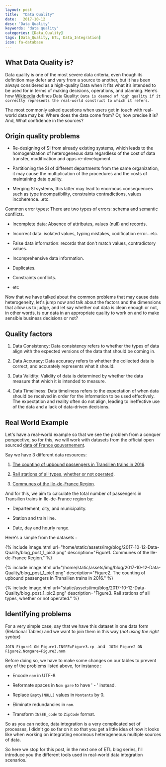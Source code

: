 ```yaml
---
layout: post
title:  "Data Quality"
date:   2017-10-12
desc: "Data Quality"
keywords: "data quality"
categories: [Data_Quality]
tags: [Data_Quality, ETL, Data_Integration]
icon: fa-database
---
```


## What Data Quality is?
Data quality is one of the most severe data criteria, even though its definition may defer and vary from a source to another, but It has been always considered as a high-quality Data when it fits what it’s intended to be used for in terms of making decisions, operations, and planning.
Here’s how [Wikipedia](https://en.wikipedia.org/wiki/Data_quality "Wikipedia") defines Data Quality:
```Data is deemed of high quality if it correctly represents the real-world construct to which it refers.```

The most commonly asked questions when users get in touch with real-world data may be: Where does the data come from? Or, how precise it is? And, What confidence in the sources?

## Origin quality problems
-	Re-designing of SI from already existing systems, which leads to the homogenization of heterogeneous data regardless of the cost of data transfer, modification and apps re-development.

-	Partitioning the SI of different departments from the same organization, it may cause the multiplication of the procedures and the costs of maintaining data quality.

-	Merging SI systems, this latter may lead to enormous consequences such as type incompatibility, constraints contradictions, values incoherence…etc.

Common error types:
There are two types of errors: schema and semantic conflicts.

-	Incomplete data: Absence of attributes, values (null) and records.

-	Incorrect data: isolated values, typing mistakes, codification error...etc.

-	False data information: records that don't match values, contradictory values.

-	Incomprehensive data information.

-	Duplicates.

-	Constraints conflicts.

- etc

Now that we have talked about the common problems that may cause data heterogeneity, let's jump now and talk about the factors and the dimensions that allow us to judge, and let say whether out data is clean enough or not, in other words, is our data in an appropriate quality to work on and to make sensible business decisions or not?

## Quality factors
1. Data Consistency: Data consistency refers to whether the types of data align with the expected versions of the data that should be coming in.

2. Data Accuracy: Data accuracy refers to whether the collected data is correct, and accurately represents what it should.

3. Data Validity: Validity of data is determined by whether the data measure that which it is intended to measure.

4. Data Timeliness: Data timeliness refers to the expectation of when data should be received in order for the information to be used effectively. The expectation and reality often do not align, leading to ineffective use of the data and a lack of data-driven decisions.

## Real World Example

Let's have a real-world example so that we see the problem from a conquer perspective, so for this, we will work with datasets from the official open sourced [data of France gouvernement](https://www.data.gouv.fr/fr/datasets/ "data.gouv.fr").

Say we have 3 different data resources:
1. [The counting of upbound passengers in Transilien trains in 2016](https://www.data.gouv.fr/fr/datasets/comptage-des-voyageurs-montants-dans-les-trains-transilien-1/).

2. [Rail stations of all types, whether or not operated](https://www.data.gouv.fr/fr/datasets/gares-ferroviaires-de-tous-types-exploitees-ou-non-idf/).

3. [Communes of the Ile-de-France Region](https://www.data.gouv.fr/fr/datasets/les-communes/).

And for this, we aim to calculate the total number of passengers in Transilien trains in Ile-de-France region by:
- Departement, city, and municipality.

- Station and train line.

- Date, day and hourly range.

Here's a simple from the datasets :

{% include image.html url="home/static/assets/img/blog/2017-10-12-Data-Quality/blog_post_1_pic3.png" description="Figure1. Communes of the Ile-de-France Region." %}

{% include image.html url="/home/static/assets/img/blog/2017-10-12-Data-Quality/blog_post_1_pic1.png" description="Figure2. The counting of upbound passengers in Transilien trains in 2016." %}

{% include image.html url="static/assets/img/blog/2017-10-12-Data-Quality/blog_post_1_pic2.png" description="Figure3. Rail stations of all types, whether or not operated." %}

## Identifying problems
For a very simple case, say that we have this dataset in one data form (Relational Tables) and we want to join them in this way (*not using the right syntax*)

```JOIN Figure1 ON Figure1.INSEE=Figure3.cp ``` and ``` JOIN Figure2 ON Figure2.Nomgare=Figure3.nom```

Before doing so, we have to make some changes on our tables to prevent any of the problems listed above, for instance :

- Encode `nom` in UTF-8.

- Reformate spaces in `Nom gare` to have ' - ' instead.

- Replace `Empty(NULL)` values in `Montants` by 0.

- Eliminate redundancies in `nom`.

- Transform `INSEE_code` to `ZipCode` format.

So as you can notice, data integration is a very complicated set of processes, I didn't go so far on it so that you get a little idea of how it looks like when working on integrating enormous heterogeneous multiple sources of data.

So here we stop for this post, in the next one of ETL blog series, I'll introduce you the different tools used in real-world data integration scenarios.

